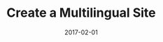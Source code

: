 ---
title: Create a Multilingual Site
linktitle:
description:
date: 2017-02-01
publishdate: 2017-02-01
lastmod: 2017-02-01
tags: [multilingual,]
author:
authorprofileurl:
weight:
draft: false
slug:
aliases:
notes:
---